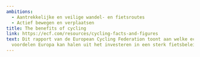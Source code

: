 ```yaml
---
ambitions:
  - Aantrekkelijke en veilige wandel- en fietsroutes
  - Actief bewegen en verplaatsen
title: The benefits of cycling
link: https://ecf.com/resources/cycling-facts-and-figures
text: Dit rapport van de European Cycling Federation toont aan welke economische
  voordelen Europa kan halen uit het investeren in een sterk fietsbeleid.
---
```

